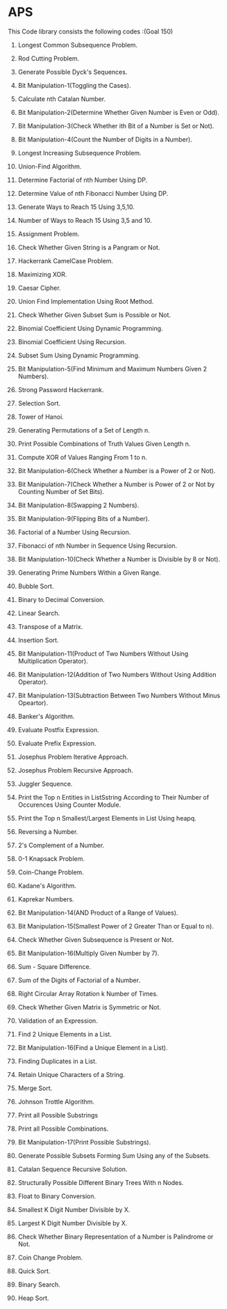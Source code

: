 # APS
This Code library consists the following codes :(Goal 150)

1. Longest Common Subsequence Problem.
2. Rod Cutting Problem.
3. Generate Possible Dyck's Sequences.
4. Bit Manipulation-1(Toggling the Cases).
5. Calculate nth Catalan Number.
6. Bit Manipulation-2(Determine Whether Given Number is Even or Odd).
7. Bit Manipulation-3(Check Whether ith Bit of a Number is Set or Not).
8. Bit Manipulation-4(Count the Number of Digits in a Number).
9. Longest Increasing Subsequence Problem.
10. Union-Find Algorithm.
11. Determine Factorial of nth Number Using DP.
12. Determine Value of nth Fibonacci Number Using DP.
13. Generate Ways to Reach 15 Using 3,5,10.
14. Number of Ways to Reach 15 Using 3,5 and 10.
15. Assignment Problem.
16. Check Whether Given String is a Pangram or Not.
17. Hackerrank CamelCase Problem.
18. Maximizing XOR. 
19. Caesar Cipher.
20. Union Find Implementation Using Root Method.
21. Check Whether Given Subset Sum is Possible or Not.
22. Binomial Coefficient Using Dynamic Programming.
23. Binomial Coefficient Using Recursion.
24. Subset Sum Using Dynamic Programming.
25. Bit Manipulation-5(Find Minimum and Maximum Numbers Given 2 Numbers).
26. Strong Password Hackerrank.
27. Selection Sort.
28. Tower of Hanoi.
29. Generating Permutations of a Set of Length n.
30. Print Possible Combinations of Truth Values Given Length n.
31. Compute XOR of Values Ranging From 1 to n.
32. Bit Manipulation-6(Check Whether a Number is a Power of 2 or Not).
33. Bit Manipulation-7(Check Whether a Number is Power of 2 or Not by Counting Number of Set Bits).
34. Bit Manipulation-8(Swapping 2 Numbers).
35. Bit Manipulation-9(Flipping Bits of a Number).
36. Factorial of a Number Using Recursion.
37. Fibonacci of nth Number in Sequence Using Recursion.
38. Bit Manipulation-10(Check Whether a Number is Divisible by 8 or Not).
39. Generating Prime Numbers Within a Given Range.
40. Bubble Sort.
41. Binary to Decimal Conversion.
42. Linear Search.
43. Transpose of a Matrix.
44. Insertion Sort.
45. Bit Manipulation-11(Product of Two Numbers Without Using Multiplication Operator).
46. Bit Manipulation-12(Addition of Two Numbers Without Using Addition Operator).
47. Bit Manipulation-13(Subtraction Between Two Numbers Without Minus Opeartor).
48. Banker's Algorithm.
49. Evaluate Postfix Expression.
50. Evaluate Prefix Expression.

51. Josephus Problem Iterative Approach.
52. Josephus Problem Recursive Approach.
53. Juggler Sequence.
54. Print the Top n Entities in ListSstring According to Their Number of Occurences Using Counter Module.
55. Print the Top n Smallest/Largest Elements in List Using heapq.
56. Reversing a Number.
57. 2's Complement of a Number.
58. 0-1 Knapsack Problem.
59. Coin-Change Problem.
60. Kadane's Algorithm.
61. Kaprekar Numbers.
62. Bit Manipulation-14(AND Product of a Range of Values).
63. Bit Manipulation-15(Smallest Power of 2 Greater Than or Equal to n).
64. Check Whether Given Subsequence is Present or Not.
65. Bit Manipulation-16(Multiply Given Number by 7).
66. Sum - Square Difference.
67. Sum of the Digits of Factorial of a Number.
68. Right Circular Array Rotation k Number of Times.
69. Check Whether Given Matrix is Symmetric or Not. 
70. Validation of an Expression.
71. Find 2 Unique Elements in a List.
72. Bit Manipulation-16(Find a Unique Element in a List).
73. Finding Duplicates in a List.
74. Retain Unique Characters of a String.
75. Merge Sort.
76. Johnson Trottle Algorithm.
77. Print all Possible Substrings
78. Print all Possible Combinations.
79. Bit Manipulation-17(Print Possible Substrings).
80. Generate Possible Subsets Forming Sum Using any of the Subsets.
81. Catalan Sequence Recursive Solution.
82. Structurally Possible Different Binary Trees With n Nodes.
83. Float to Binary Conversion.
84. Smallest K Digit Number Divisible by X.
85. Largest K Digit Number Divisible by X.
86. Check Whether Binary Representation of a Number is Palindrome or Not.
87. Coin Change Problem.
88. Quick Sort.
89. Binary Search.
90. Heap Sort.
